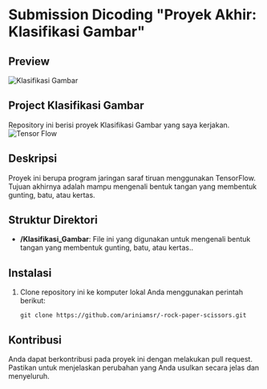 # Submission Dicoding "Proyek Akhir: Klasifikasi Gambar"

## Preview
![Klasifikasi Gambar]()

## Project Klasifikasi Gambar

Repository ini berisi proyek  Klasifikasi Gambar yang saya kerjakan. <img src="https://editor.analyticsvidhya.com/uploads/22024tf.png" alt="Tensor Flow"></img>

## Deskripsi

Proyek ini berupa program jaringan saraf tiruan menggunakan TensorFlow. Tujuan akhirnya adalah mampu mengenali bentuk tangan yang membentuk gunting, batu, atau kertas.

## Struktur Direktori

- **/Klasifikasi_Gambar**: File ini yang digunakan untuk mengenali bentuk tangan yang membentuk gunting, batu, atau kertas..

## Instalasi

1. Clone repository ini ke komputer lokal Anda menggunakan perintah berikut:

   ```shell
   git clone https://github.com/ariniamsr/-rock-paper-scissors.git
   ```

## Kontribusi
Anda dapat berkontribusi pada proyek ini dengan melakukan pull request. Pastikan untuk menjelaskan perubahan yang Anda usulkan secara jelas dan menyeluruh.
